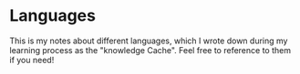 # Languages
This is my notes about different languages, which I wrote down during my learning process as the "knowledge Cache". Feel free to reference to them if you need!